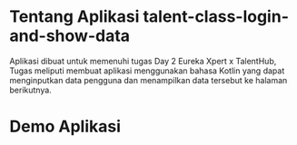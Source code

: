 # Tentang Aplikasi talent-class-login-and-show-data
Aplikasi dibuat untuk memenuhi tugas Day 2 Eureka Xpert x TalentHub, Tugas meliputi membuat aplikasi menggunakan bahasa Kotlin yang dapat menginputkan data pengguna dan menampilkan data tersebut ke halaman berikutnya.

# Demo Aplikasi
